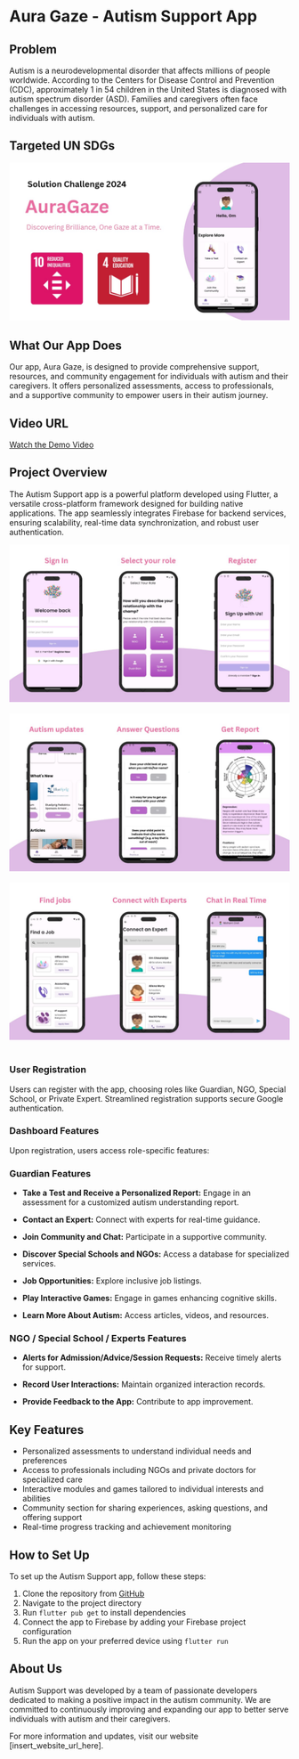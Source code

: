 # Aura Gaze - Autism Support App

## Problem
Autism is a neurodevelopmental disorder that affects millions of people worldwide. According to the Centers for Disease Control and Prevention (CDC), approximately 1 in 54 children in the United States is diagnosed with autism spectrum disorder (ASD). Families and caregivers often face challenges in accessing resources, support, and personalized care for individuals with autism.

## Targeted UN SDGs

![SDGs](assets/sdg.jpg)

## What Our App Does
Our app, Aura Gaze, is designed to provide comprehensive support, resources, and community engagement for individuals with autism and their caregivers. It offers personalized assessments, access to professionals, and a supportive community to empower users in their autism journey.

## Video URL
[Watch the Demo Video](insert_youtube_url_here)

## Project Overview

The Autism Support app is a powerful platform developed using Flutter, a versatile cross-platform framework designed for building native applications. The app seamlessly integrates Firebase for backend services, ensuring scalability, real-time data synchronization, and robust user authentication.

![app3](assets/app3.jpg)
<br></br>
![app2](assets/app2.jpg)
<br></br>
![app](assets/app1.jpg)
<br></br>

### User Registration

Users can register with the app, choosing roles like Guardian, NGO, Special School, or Private Expert. Streamlined registration supports secure Google authentication.

### Dashboard Features

Upon registration, users access role-specific features:

### Guardian Features

- **Take a Test and Receive a Personalized Report:** Engage in an assessment for a customized autism understanding report.

- **Contact an Expert:** Connect with experts for real-time guidance.

- **Join Community and Chat:** Participate in a supportive community.

- **Discover Special Schools and NGOs:** Access a database for specialized services.

- **Job Opportunities:** Explore inclusive job listings.

- **Play Interactive Games:** Engage in games enhancing cognitive skills.

- **Learn More About Autism:** Access articles, videos, and resources.

### NGO / Special School / Experts Features

- **Alerts for Admission/Advice/Session Requests:** Receive timely alerts for support.

- **Record User Interactions:** Maintain organized interaction records.

- **Provide Feedback to the App:** Contribute to app improvement.

## Key Features
- Personalized assessments to understand individual needs and preferences
- Access to professionals including NGOs and private doctors for specialized care
- Interactive modules and games tailored to individual interests and abilities
- Community section for sharing experiences, asking questions, and offering support
- Real-time progress tracking and achievement monitoring

## How to Set Up
To set up the Autism Support app, follow these steps:
1. Clone the repository from [GitHub](insert_github_repo_url_here)
2. Navigate to the project directory
3. Run `flutter pub get` to install dependencies
4. Connect the app to Firebase by adding your Firebase project configuration
5. Run the app on your preferred device using `flutter run`

## About Us
Autism Support was developed by a team of passionate developers dedicated to making a positive impact in the autism community. We are committed to continuously improving and expanding our app to better serve individuals with autism and their caregivers.

For more information and updates, visit our website [insert_website_url_here].
